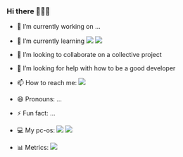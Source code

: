 ### Hi there 👋🇧🇷

- 🔭 I’m currently working on ...
- 🌱 I’m currently learning <img src="https://img.shields.io/badge/Dart-0175C2?style=for-the-badge&logo=dart&logoColor=white" /> <img src="https://img.shields.io/badge/Flutter-02569B?style=for-the-badge&logo=flutter&logoColor=white" />
- 👯 I’m looking to collaborate on a collective project
- 🤔 I’m looking for help with how to be a good developer

- 📫 How to reach me: <img src="https://img.shields.io/badge/Gmail-D14836?style=for-the-badge&logo=gmail&logoColor=white"/> 
- 😄 Pronouns: ...
- ⚡ Fun fact: ...
- 💻 My pc-os: <img src="https://img.shields.io/badge/acer%20Aspire%205-83B81A?style=for-the-badge&logo=acer&logoColor=white" /> <img src="https://img.shields.io/badge/Pop!_OS-48B9C7?style=for-the-badge&logo=Pop!_OS&logoColor=white" />


- 📊 Metrics:
  <img src="https://github-readme-stats.vercel.app/api?username=gkpiccoli" />


